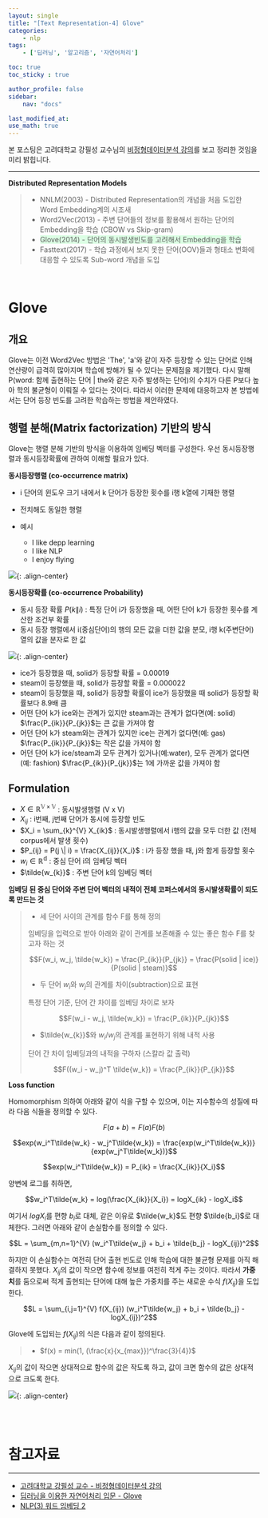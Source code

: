 ```yaml
---
layout: single
title: "[Text Representation-4] Glove"
categories:	
    - nlp
tags:
    - ['딥러닝', '알고리즘', '자연어처리']

toc: true
toc_sticky : true

author_profile: false
sidebar:
    nav: "docs"

last_modified_at:
use_math: true
---
```


본 포스팅은 고려대학교 강필성 교수님의 [비정형데이터분석 강의](https://www.youtube.com/watch?v=UInnl60pzkA&list=PLetSlH8YjIfVzHuSXtG4jAC2zbEAErXWm)를 보고 정리한 것임을 미리 밝힙니다.

---

**Distributed Representation Models**

> - NNLM(2003) - Distributed Representation의 개념을 처음 도입한 Word Embedding계의 시조새
> - Word2Vec(2013) - 주변 단어들의 정보를 활용해서 원하는 단어의 Embedding을 학습 (CBOW vs Skip-gram)
> - <span style='background-color: #dcffe4'>Glove(2014) - 단어의 동시발생빈도를 고려해서 Embedding을 학습</span>
> - Fasttext(2017) - 학습 과정에서 보지 못한 단어(OOV)들과 형태소 변화에 대응할 수 있도록 Sub-word 개념을 도입

<br/>

# Glove

## 개요

Glove는 이전 Word2Vec 방법은 'The', 'a'와 같이 자주 등장할 수 있는 단어로 인해 연산량이 급격히 많아지며 학습에  방해가 될 수 있다는 문제점을 제기했다. 다시 말해 P(word: 함께 출현하는 단어 \| the와 같은 자주 발생하는 단어)의 수치가 다른 P보다 높아 학의 불균형이 이뤄질 수 있다는 것이다. 따라서 이러한 문제에 대응하고자 본 방법에서는 단어 등장 빈도를 고려한 학습하는 방법을 제안하였다.

## 행렬 분해(Matrix factorization) 기반의 방식

Glove는 행렬 분해 기반의 방식을 이용하여 임베딩 벡터를 구성한다. 우선 동시등장행렬과 동시등장확률에 관하여 이해할 필요가 있다.

**동시등장행렬 (co-occurrence matrix)** 

- i 단어의 윈도우 크기 내에서 k 단어가 등장한 횟수를 i행 k열에 기재한 행렬
- 전치해도 동일한 행렬

- 예시
  - I like depp learning
  - I like NLP
  - I enjoy flying



![](https://velog.velcdn.com/images%2Fgmlwlswldbs%2Fpost%2Fc3216e6f-fec8-48f8-bb9b-775fccea7014%2F%EC%BA%A1%EC%B2%98.JPG){: .align-center}

**동시등장확률 (co-occurrence Probability)** 

- 동시 등장 확률 $P(k \| i)$ : 특정 단어 i가 등장했을 때, 어떤 단어 k가 등장한 횟수를 계산한 조건부 확률
- 동시 등장 행렬에서 i(중심단어)의 행의 모든 값을 더한 값을 분모, i행 k(주변단어)열의 값을 분자로 한 값

![](https://velog.velcdn.com/images%2Fgmlwlswldbs%2Fpost%2F01fd7260-8f51-4987-8a67-849b74eb2ee1%2F1.JPG){: .align-center}

- ice가 등장했을 때, solid가 등장할 확률 = 0.00019
- steam이 등장했을 때, solid가 등장할 확률 = 0.000022
- steam이 등장했을 때, solid가 등장할 확률이 ice가 등장했을 때 solid가 등장할 확률보다 8.9배 큼
- 어떤 단어 k가 ice와는 관계가 있지만 steam과는 관계가 없다면(예: solid) $\frac{P_{ik}}{P_{jk}}$는 큰 값을 가져야 함
- 어던 단어 k가 steam와는 관계가 있지만 ice는 관계가 없다면(예: gas) $\frac{P_{ik}}{P_{jk}}$는 작은 값을 가져야 함
- 어던 단어 k가 ice/steam과 모두 관계가 있거나(예:water), 모두 관계가 없다면(예: fashion) $\frac{P_{ik}}{P_{jk}}$는 1에 가까운 값을 가져야 함



## Formulation

- $X \in \mathbb{R^{V \times V}}$ : 동시발생행렬 (V x V)
- $X_{ij}$ : i번째, j번째 단어가 동시에 등장할 빈도
- $X_i = \sum_{k}^{V} X_{ik}$ : 동시발생행렬에서 i행의 값을 모두 더한 값 (전체 corpus에서 발생 횟수)
- $P_{ij} = P(j \| i) = \frac{X_{ij}}{X_i}$ : i가 등장 했을 때, j와 함게 등장할 횟수
- $w_i \in \mathbb{R^d}$ : 중심 단어 i의 임베딩 벡터
- $\tilde{w_{k}}$ : 주변 단어 k의 임베딩 벡터

**임베딩 된 중심 단어와 주변 단어 벡터의 내적이 전체 코퍼스에서의 동시발생확률이 되도록 만드는 것**

> -  세 단어 사이의 관계를 함수 F를 통해 정의
>
> 임베딩을 입력으로 받아 아래와 같이 관계를 보존해줄 수 있는 좋은 함수 F를 찾고자 하는 것
>
> $$F(w_i, w_j, \tilde{w_k}) = \frac{P_{ik}}{P_{jk}} = \frac{P(solid | ice)}{P(solid | steam)}$$
>
> - 두 단어 $w_i$와 $w_j$의 관계를 차이(subtraction)으로 표현
>
> 특정 단어 기준, 단어 간 차이를 임베딩 차이로 보자
>
> $$F(w_i - w_j, \tilde{w_k}) = \frac{P_{ik}}{P_{jk}}$$
>
> - $\tilde{w_{k}}$와 $w_i / w_j$의 관계를 표현하기 위해 내적 사용
>
> 단어 간 차이 임베딩과의 내적을 구하자 (스칼라 값 출력)
>
> $$F((w_i - w_j)^T \tilde{w_k}) = \frac{P_{ik}}{P_{jk}}$$

**Loss function**

Homomorphism 의하여 아래와 같이 식을 구할 수 있으며, 이는 지수함수의 성질에 따라 다음 식들을 정의할 수 있다.

$$F(a + b) = F(a)F(b)$$

$$exp(w_i^T\tilde{w_k} - w_j^T\tilde{w_k}) = \frac{exp(w_i^T\tilde{w_k})}{exp(w_j^T\tilde{w_k})}$$

$$exp(w_i^T\tilde{w_k}) = P_{ik} = \frac{X_{ik}}{X_i}$$

양변에 로그를 취하면,

$$w_i^T\tilde{w_k} = log(\frac{X_{ik}}{X_i}) = logX_{ik} - logX_i$$

여기서 $log{X_i}$를 편향 $b_i$로 대체, 같은 이유로 $\tilde{w_k}$도 편향 $\tilde{b_i}$로 대체한다. 그러면 아래와 같이 손실함수를 정의할 수 있다.

$$L = \sum_{m,n=1}^{V} (w_i^T\tilde{w_j} + b_i + \tilde{b_j} - logX_{ij})^2$$

하지만 이 손실함수는 여전히 단어 출현 빈도로 인해 학습에 대한 불균형 문제를 아직 해결하지 못했다. $X_{ij}$의 값이 작으면 함수에 정보를 여전히 적게 주는 것이다. 따라서 **가중치**를 둠으로써 적게 출현되는 단어에 대해 높은 가중치를 주는 새로운 수식 $f(X_{ij})$을 도입한다.

$$L = \sum_{i,j=1}^{V} f(X_{ij}) (w_i^T\tilde{w_j} + b_i + \tilde{b_j} - logX_{ij})^2$$

Glove에 도입되는 $f(X_{ij})$의 식은 다음과 같이 정의된다.

> - $f(x) = min(1, (\frac{x}{x_{max}})^\frac{3}{4})$

$X_{ij}$의 값이 작으면 상대적으로 함수의 값은 작도록 하고, 값이 크면 함수의 값은 상대적으로 크도록 한다.

![](https://wikidocs.net/images/page/22885/%EA%B0%80%EC%A4%91%EC%B9%98.PNG ){: .align-center}





<br/>

<br/>

# 참고자료

---

- [고려대학교 강필성 교수 - 비정형데이터분석 강의](https://www.youtube.com/watch?v=bvSHJG-Fz3Y&list=PLetSlH8YjIfVzHuSXtG4jAC2zbEAErXWm&index=7)
- [딥러닝을 이용한 자연어처리 입문 - Glove](https://wikidocs.net/60858)
- [NLP(3) 워드 임베딩 2](https://velog.io/@gmlwlswldbs/NLP3-%EC%9B%8C%EB%93%9C-%EC%9E%84%EB%B2%A0%EB%94%A92)
